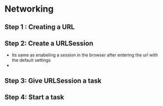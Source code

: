# Networking

## Step 1 : Creating a URL

## Step 2: Create a URLSession
- Its same as enabeling a session in the browser after entering the url with the default settings
- 
## Step 3: Give URLSession a task

## Step 4: Start a task

